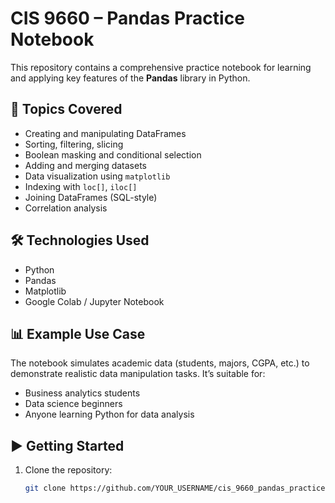 # CIS 9660 – Pandas Practice Notebook

This repository contains a comprehensive practice notebook for learning and applying key features of the **Pandas** library in Python.

## 📘 Topics Covered

- Creating and manipulating DataFrames
- Sorting, filtering, slicing
- Boolean masking and conditional selection
- Adding and merging datasets
- Data visualization using `matplotlib`
- Indexing with `loc[]`, `iloc[]`
- Joining DataFrames (SQL-style)
- Correlation analysis

## 🛠 Technologies Used

- Python
- Pandas
- Matplotlib
- Google Colab / Jupyter Notebook

## 📊 Example Use Case

The notebook simulates academic data (students, majors, CGPA, etc.) to demonstrate realistic data manipulation tasks. It’s suitable for:
- Business analytics students
- Data science beginners
- Anyone learning Python for data analysis

## ▶ Getting Started

1. Clone the repository:
   ```bash
   git clone https://github.com/YOUR_USERNAME/cis_9660_pandas_practice.git
